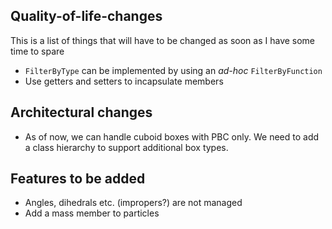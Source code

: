 ## Quality-of-life-changes

This is a list of things that will have to be changed as soon as I have some time to spare

* `FilterByType` can be implemented by using an *ad-hoc* `FilterByFunction`
* Use getters and setters to incapsulate members

## Architectural changes

* As of now, we can handle cuboid boxes with PBC only. We need to add a class hierarchy to support additional box types.

## Features to be added

* Angles, dihedrals etc. (impropers?) are not managed
* Add a mass member to particles
